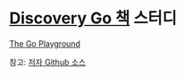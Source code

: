 # [Discovery Go 책](http://goo.gl/TuogEU) 스터디

[The Go Playground](https://play.golang.org/)


참고: [저자 Github 소스](https://github.com/jaeyeom/gogo)
